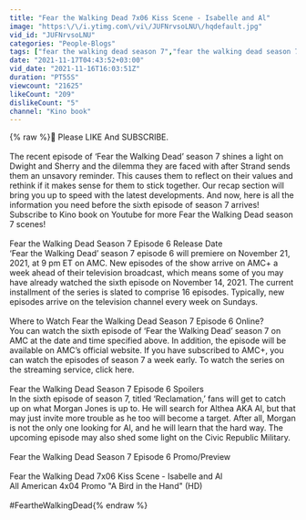 ```yaml
---
title: "Fear the Walking Dead 7x06 Kiss Scene - Isabelle and Al"
image: "https:\/\/i.ytimg.com\/vi\/JUFNrvsoLNU\/hqdefault.jpg"
vid_id: "JUFNrvsoLNU"
categories: "People-Blogs"
tags: ["fear the walking dead season 7","fear the walking dead season 7 episode 6","fear the walking dead alicia"]
date: "2021-11-17T04:43:52+03:00"
vid_date: "2021-11-16T16:03:51Z"
duration: "PT55S"
viewcount: "21625"
likeCount: "209"
dislikeCount: "5"
channel: "Kino book"
---
```

{% raw %}🙏  Please LIKE And SUBSCRIBE.<br /><br />The recent episode of ‘Fear the Walking Dead’ season 7 shines a light on Dwight and Sherry and the dilemma they are faced with after Strand sends them an unsavory reminder. This causes them to reflect on their values and rethink if it makes sense for them to stick together. Our recap section will bring you up to speed with the latest developments. And now, here is all the information you need before the sixth episode of season 7 arrives! Subscribe to Kino book on Youtube for more Fear the Walking Dead season 7 scenes!<br /><br />Fear the Walking Dead Season 7 Episode 6 Release Date<br />‘Fear the Walking Dead’ season 7 episode 6 will premiere on November 21, 2021, at 9 pm ET on AMC. New episodes of the show arrive on AMC+ a week ahead of their television broadcast, which means some of you may have already watched the sixth episode on November 14, 2021. The current installment of the series is slated to comprise 16 episodes. Typically, new episodes arrive on the television channel every week on Sundays.<br /><br />Where to Watch Fear the Walking Dead Season 7 Episode 6 Online?<br />You can watch the sixth episode of ‘Fear the Walking Dead’ season 7 on AMC at the date and time specified above. In addition, the episode will be available on AMC’s official website. If you have subscribed to AMC+, you can watch the episodes of season 7 a week early. To watch the series on the streaming service, click here.<br /><br />Fear the Walking Dead Season 7 Episode 6 Spoilers<br />In the sixth episode of season 7, titled ‘Reclamation,’ fans will get to catch up on what Morgan Jones is up to. He will search for Althea AKA Al, but that may just invite more trouble as he too will become a target. After all, Morgan is not the only one looking for Al, and he will learn that the hard way. The upcoming episode may also shed some light on the Civic Republic Military.<br /><br />Fear the Walking Dead Season 7 Episode 6 Promo/Preview <br /><br />Fear the Walking Dead 7x06 Kiss Scene - Isabelle and Al <br />All American 4x04 Promo &quot;A Bird in the Hand&quot; (HD)<br /><br />#FeartheWalkingDead{% endraw %}
